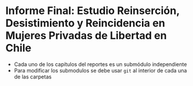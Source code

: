 # Informe Final: Estudio Reinserción, Desistimiento y Reincidencia en Mujeres Privadas de Libertad en Chile

- Cada uno de los capítulos del reportes es un submódulo independiente
- Para modificar los submodulos se debe usar `git` al interior de cada una de las carpetas